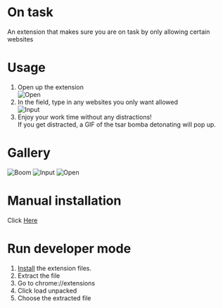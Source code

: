 # On task
An extension that makes sure you are on task by only allowing certain websites

# Usage
1. Open up the extension  
![Open](https://cdn.glitch.com/94bcb56f-a1ba-4f01-a73b-5935b3f7dfba%2Fscreenshot%20-%20Copy.PNG?1551115455628)
1. In the field, type in any websites you only want allowed  
![Input](https://cdn.glitch.com/94bcb56f-a1ba-4f01-a73b-5935b3f7dfba%2Fscreenshot.PNG?1551115455758)
1. Enjoy your work time without any distractions!  
If you get distracted, a GIF of the tsar bomba detonating will pop up.

# Gallery
![Boom](https://cdn.glitch.com/94bcb56f-a1ba-4f01-a73b-5935b3f7dfba%2Fontaskboom.PNG?1551115720819)
![Input](https://cdn.glitch.com/94bcb56f-a1ba-4f01-a73b-5935b3f7dfba%2Fscreenshot.PNG?1551115455758)
![Open](https://cdn.glitch.com/94bcb56f-a1ba-4f01-a73b-5935b3f7dfba%2Fscreenshot%20-%20Copy.PNG?1551115455628)

# Manual installation
Click [Here](https://github.com/cursorweb/ontask)

# Run developer mode
1. [Install](https://github.com/cursorweb/ontask) the extension files.
2. Extract the file
3. Go to chrome://extensions
4. Click load unpacked
5. Choose the extracted file
